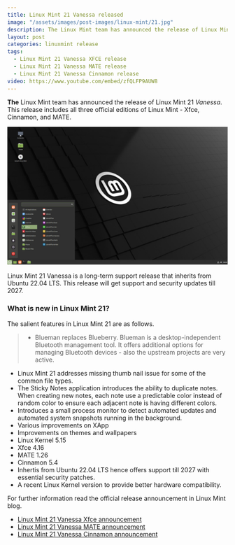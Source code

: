 ```yaml
---
title: Linux Mint 21 Vanessa released
image: "/assets/images/post-images/linux-mint/21.jpg"
description: The Linux Mint team has announced the release of Linux Mint 21 Vanessa which inherits from Ubuntu 22.04.
layout: post
categories: linuxmint release
tags: 
  - Linux Mint 21 Vanessa XFCE release
  - Linux Mint 21 Vanessa MATE release
  - Linux Mint 21 Vanessa Cinnamon release
video: https://www.youtube.com/embed/zfQLFP9AUW8
---
```


**The** Linux Mint team has announced the release of Linux Mint 21 *Vanessa*. This release includes all three official editions of Linux Mint - Xfce, Cinnamon, and MATE.

![Linux Mint 21 featured image](/assets/images/post-images/linux-mint/21.jpg)

Linux Mint 21 Vanessa is a long-term support release that inherits from Ubuntu 22.04 LTS. This release will get support and security updates till 2027.

### What is new in Linux Mint 21?
The salient features in Linux Mint 21 are as follows.
> - Blueman replaces Blueberry. Blueman is a desktop-independent Bluetooth management tool. It offers additional options for managing Bluetooth devices - also the upstream projects are very active.
- Linux Mint 21 addresses missing thumb nail issue for some of the common file types.
- The Sticky Notes application introduces the ability to duplicate notes. When creating new notes, each note use a predictable color instead of random color to ensure each adjacent note is having different colors.
- Introduces a small process monitor to detect automated updates and automated system snapshots running in the background.
- Various improvements on XApp
- Improvements on themes and wallpapers
- Linux Kernel 5.15
- Xfce 4.16
- MATE 1.26
- Cinnamon 5.4
- Inhertis from Ubuntu 22.04 LTS hence offers support till 2027 with essential security patches.
- A recent Linux Kernel version to provide better hardware compatibility.

For further information read the official release announcement in Linux Mint blog.
- [Linux Mint 21 Vanessa Xfce announcement](https://blog.linuxmint.com/?p=4360)
- [Linux Mint 21 Vanessa MATE announcement](https://blog.linuxmint.com/?p=4359)
- [Linux Mint 21 Vanessa Cinnamon announcement](https://blog.linuxmint.com/?p=4358)
